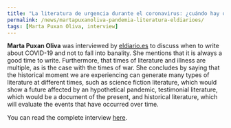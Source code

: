 ```yaml
---
title: "La literatura de urgencia durante el coronavirus: ¿cuándo hay que escribir para no caer en la banalidad?"
permalink: /news/martapuxanoliva-pandemia-literatura-eldiarioes/
tags: [Marta Puxan Oliva, interview]
---
```

**Marta Puxan Oliva** was interviewed by [eldiario.es](https://www.eldiario.es/) to discuss when to write about COVID-19 and not to fall into banality. She mentions that it is always a good time to write. Furthermore, that times of literature and illness are multiple, as is the case with the times of war. She concludes by saying that the historical moment we are experiencing can generate many types of literature at different times, such as science fiction literature, which would show a future affected by an hypothetical pandemic, testimonial literature, which would be a document of the present, and historical literature, which will evaluate the events that have occurred over time.  

You can read the complete interview [here](https://www.eldiario.es/cultura/libros/literatura-urgencia-coronavirus-escribir-banalidad_0_1028548226.html).
